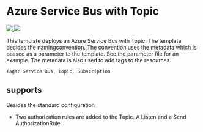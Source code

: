 # Azure Service Bus with Topic

<a href="https://portal.azure.com/#create/Microsoft.Template/uri/https%3A%2F%2Fraw.githubusercontent.com%2Fpascalnaber%2FEnterpriseARMTemplates%2Fmaster%2FResourcesWithNamingConvention%2FMicrosoft.ServiceBus(Topic)%2Fazuredeploy.json" target="_blank">
    <img src="http://azuredeploy.net/deploybutton.png"/>
</a>
<a href="http://armviz.io/#/?load=https%3A%2F%2Fraw.githubusercontent.com%2Fpascalnaber%2FEnterpriseARMTemplates%2Fmaster%2FResourcesWithNamingConvention%2FMicrosoft.ServiceBus(Topic)%2Fazuredeploy.json" target="_blank">
    <img src="http://armviz.io/visualizebutton.png"/>
</a>

This template deploys an Azure Service Bus with Topic. The template decides the namingconvention. The convention uses the metadata which is passed as a parameter to the template. See the parameter file for an example. The metadata is also used to add tags to the resources. 

`Tags: Service Bus, Topic, Subscription`

## supports

Besides the standard configuration

- Two authorization rules are added to the Topic. A Listen and a Send AuthorizationRule.


